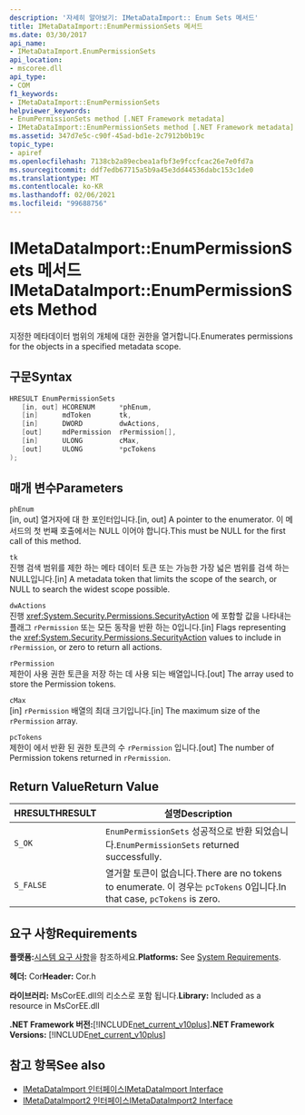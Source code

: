 ```yaml
---
description: '자세히 알아보기: IMetaDataImport:: Enum Sets 메서드'
title: IMetaDataImport::EnumPermissionSets 메서드
ms.date: 03/30/2017
api_name:
- IMetaDataImport.EnumPermissionSets
api_location:
- mscoree.dll
api_type:
- COM
f1_keywords:
- IMetaDataImport::EnumPermissionSets
helpviewer_keywords:
- EnumPermissionSets method [.NET Framework metadata]
- IMetaDataImport::EnumPermissionSets method [.NET Framework metadata]
ms.assetid: 347d7e5c-c90f-45ad-bd1e-2c7912b0b19c
topic_type:
- apiref
ms.openlocfilehash: 7138cb2a89ecbea1afbf3e9fccfcac26e7e0fd7a
ms.sourcegitcommit: ddf7edb67715a5b9a45e3dd44536dabc153c1de0
ms.translationtype: MT
ms.contentlocale: ko-KR
ms.lasthandoff: 02/06/2021
ms.locfileid: "99688756"
---
```

# <a name="imetadataimportenumpermissionsets-method"></a><span data-ttu-id="ed785-103">IMetaDataImport::EnumPermissionSets 메서드</span><span class="sxs-lookup"><span data-stu-id="ed785-103">IMetaDataImport::EnumPermissionSets Method</span></span>

<span data-ttu-id="ed785-104">지정한 메타데이터 범위의 개체에 대한 권한을 열거합니다.</span><span class="sxs-lookup"><span data-stu-id="ed785-104">Enumerates permissions for the objects in a specified metadata scope.</span></span>  
  
## <a name="syntax"></a><span data-ttu-id="ed785-105">구문</span><span class="sxs-lookup"><span data-stu-id="ed785-105">Syntax</span></span>  
  
```cpp  
HRESULT EnumPermissionSets  
   [in, out] HCORENUM      *phEnum,
   [in]      mdToken       tk,
   [in]      DWORD         dwActions,  
   [out]     mdPermission  rPermission[],  
   [in]      ULONG         cMax,  
   [out]     ULONG         *pcTokens  
);  
```  
  
## <a name="parameters"></a><span data-ttu-id="ed785-106">매개 변수</span><span class="sxs-lookup"><span data-stu-id="ed785-106">Parameters</span></span>  

 `phEnum`  
 <span data-ttu-id="ed785-107">[in, out] 열거자에 대 한 포인터입니다.</span><span class="sxs-lookup"><span data-stu-id="ed785-107">[in, out] A pointer to the enumerator.</span></span> <span data-ttu-id="ed785-108">이 메서드의 첫 번째 호출에서는 NULL 이어야 합니다.</span><span class="sxs-lookup"><span data-stu-id="ed785-108">This must be NULL for the first call of this method.</span></span>  
  
 `tk`  
 <span data-ttu-id="ed785-109">진행 검색 범위를 제한 하는 메타 데이터 토큰 또는 가능한 가장 넓은 범위를 검색 하는 NULL입니다.</span><span class="sxs-lookup"><span data-stu-id="ed785-109">[in] A metadata token that limits the scope of the search, or NULL to search the widest scope possible.</span></span>  
  
 `dwActions`  
 <span data-ttu-id="ed785-110">진행 <xref:System.Security.Permissions.SecurityAction> 에 포함할 값을 나타내는 플래그 `rPermission` 또는 모든 동작을 반환 하는 0입니다.</span><span class="sxs-lookup"><span data-stu-id="ed785-110">[in] Flags representing the <xref:System.Security.Permissions.SecurityAction> values to include in `rPermission`, or zero to return all actions.</span></span>  
  
 `rPermission`  
 <span data-ttu-id="ed785-111">제한이 사용 권한 토큰을 저장 하는 데 사용 되는 배열입니다.</span><span class="sxs-lookup"><span data-stu-id="ed785-111">[out] The array used to store the Permission tokens.</span></span>  
  
 `cMax`  
 <span data-ttu-id="ed785-112">[in] `rPermission` 배열의 최대 크기입니다.</span><span class="sxs-lookup"><span data-stu-id="ed785-112">[in] The maximum size of the `rPermission` array.</span></span>  
  
 `pcTokens`  
 <span data-ttu-id="ed785-113">제한이 에서 반환 된 권한 토큰의 수 `rPermission` 입니다.</span><span class="sxs-lookup"><span data-stu-id="ed785-113">[out] The number of Permission tokens returned in `rPermission`.</span></span>  
  
## <a name="return-value"></a><span data-ttu-id="ed785-114">Return Value</span><span class="sxs-lookup"><span data-stu-id="ed785-114">Return Value</span></span>  
  
|<span data-ttu-id="ed785-115">HRESULT</span><span class="sxs-lookup"><span data-stu-id="ed785-115">HRESULT</span></span>|<span data-ttu-id="ed785-116">설명</span><span class="sxs-lookup"><span data-stu-id="ed785-116">Description</span></span>|  
|-------------|-----------------|  
|`S_OK`|<span data-ttu-id="ed785-117">`EnumPermissionSets` 성공적으로 반환 되었습니다.</span><span class="sxs-lookup"><span data-stu-id="ed785-117">`EnumPermissionSets` returned successfully.</span></span>|  
|`S_FALSE`|<span data-ttu-id="ed785-118">열거할 토큰이 없습니다.</span><span class="sxs-lookup"><span data-stu-id="ed785-118">There are no tokens to enumerate.</span></span> <span data-ttu-id="ed785-119">이 경우는 `pcTokens` 0입니다.</span><span class="sxs-lookup"><span data-stu-id="ed785-119">In that case, `pcTokens` is zero.</span></span>|  
  
## <a name="requirements"></a><span data-ttu-id="ed785-120">요구 사항</span><span class="sxs-lookup"><span data-stu-id="ed785-120">Requirements</span></span>  

 <span data-ttu-id="ed785-121">**플랫폼:**[시스템 요구 사항](../../get-started/system-requirements.md)을 참조하세요.</span><span class="sxs-lookup"><span data-stu-id="ed785-121">**Platforms:** See [System Requirements](../../get-started/system-requirements.md).</span></span>  
  
 <span data-ttu-id="ed785-122">**헤더:** Cor</span><span class="sxs-lookup"><span data-stu-id="ed785-122">**Header:** Cor.h</span></span>  
  
 <span data-ttu-id="ed785-123">**라이브러리:** MsCorEE.dll의 리소스로 포함 됩니다.</span><span class="sxs-lookup"><span data-stu-id="ed785-123">**Library:** Included as a resource in MsCorEE.dll</span></span>  
  
 <span data-ttu-id="ed785-124">**.NET Framework 버전:**[!INCLUDE[net_current_v10plus](../../../../includes/net-current-v10plus-md.md)]</span><span class="sxs-lookup"><span data-stu-id="ed785-124">**.NET Framework Versions:** [!INCLUDE[net_current_v10plus](../../../../includes/net-current-v10plus-md.md)]</span></span>  
  
## <a name="see-also"></a><span data-ttu-id="ed785-125">참고 항목</span><span class="sxs-lookup"><span data-stu-id="ed785-125">See also</span></span>

- [<span data-ttu-id="ed785-126">IMetaDataImport 인터페이스</span><span class="sxs-lookup"><span data-stu-id="ed785-126">IMetaDataImport Interface</span></span>](imetadataimport-interface.md)
- [<span data-ttu-id="ed785-127">IMetaDataImport2 인터페이스</span><span class="sxs-lookup"><span data-stu-id="ed785-127">IMetaDataImport2 Interface</span></span>](imetadataimport2-interface.md)
